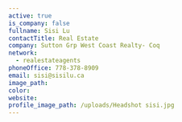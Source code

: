 ```yaml
---
active: true
is_company: false
fullname: Sisi Lu
contactTitle: Real Estate
company: Sutton Grp West Coast Realty- Coq
network:
  - realestateagents
phoneOffice: 778-378-8909
email: sisi@sisilu.ca
image_path:
color:
website:
profile_image_path: /uploads/Headshot sisi.jpg
---
```

